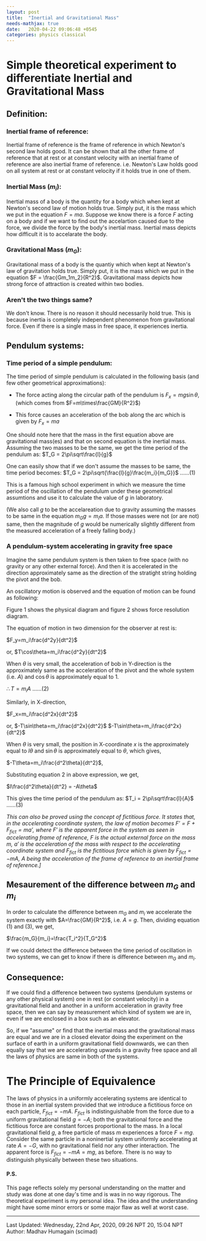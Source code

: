 ```yaml
---
layout: post
title:  "Inertial and Gravitational Mass"
needs-mathjax: true
date:   2020-04-22 09:06:48 +0545
categories: physics classical
---
```

# Simple theoretical experiment to differentiate Inertial and Gravitational Mass

## Definition:

### Inertial frame of reference:
Inertial frame of reference is the frame of reference in which Newton's second law holds good. It can be shown that all the other frame of reference that at rest or at constant velocity with an inertial frame of reference are also inertial frame of reference. i.e. Newton's Law holds good on all system at rest or at constant velocity if it holds true in one of them.

### Inertial Mass ($m_i$):
Inertial mass of a body is the quantity for a body which when kept at Newton's second law of motion holds true. Simply put, it is the mass which we put in the equation $F = ma$. Suppose we know there is a force $F$ acting on a body and if we want to find out the accelartion caused due to the force, we divide the force by the body's inertial mass. Inertial mass depicts how difficult it is to accelarate the body.


### Gravitational Mass ($m_G$):
Gravitational mass of a body is the quantiy which when kept at Newton's law of gravitation holds true. Simply put, it is the mass which we put in the equation $F = \frac{Gm_1m_2}{R^2}$. Gravitational mass depicts how strong force of attraction is created within two bodies.

### Aren't the two things same?

We don't know. There is no reason it should necessarily hold true. This is because inertia is completely independent phenomenon from gravitational force. Even if there is a single mass in free space, it experiences inertia.

## Pendulum systems:

### Time period of a simple pendulum:
The time period of simple pendulum is calculated in the following basis (and few other geometrical approximations):

- The force acting along the circular path of the pendulum is $F_x = mg\sin\theta$, (which comes from $F=m\times\frac{GM}{R^2}$)

- This force causes an acceleration of the bob along the arc which is given by $F_x = ma$

One should note here that the mass in the first equation above are gravitational mass(es) and that on second equation is the inertial mass. Assuming the two masses to be the same, we get the time period of the pendulum as:
$T_G = 2\pi\sqrt\frac{l}{g}$

One can easily show that if we don't assume the masses to be same, the time period becomes:
$T_G = 2\pi\sqrt{\frac{l}{g}\frac{m_i}{m_G}}$   ......(1)

This is a famous high school experiment in which we measure the time period of the oscillation of the pendulum under these geometrical assumtions and use it to calculate the value of $g$ in laboratory.

(We also call $g$ to be the accelareation due to gravity assuming the masses to be same in the equation $m_Gg = m_ia$. If those masses were not (or are not) same, then the magnitude of $g$ would be numerically slightly different from the measured acceleration of a freely falling body.)

### A pendulum-system accelerating in gravity free space
Imagine the same pendulum system is then taken to free space (with no gravity or any other external force). And then it is accelerated in the direction approximately same as the direction of the stratight string holding the pivot and the bob.

An oscillatory motion is observed and the equation of motion can be found as following:

Figure 1 shows the physical diagram and figure 2 shows force resolution diagram.

The equation of motion in two dimension for the observer at rest is:

$F_y=m_i\frac{d^2y}{dt^2}$

or, $T\cos\theta=m_i\frac{d^2y}{dt^2}$

When $\theta$ is very small, the acceleration of bob in Y-direction is the approximately same as the acceleration of the pivot and the whole system (i.e. $A$) and $\cos\theta$ is approximately equal to $1$.


$\therefore T=m_iA$   ......(2)

Similarly, in X-direction,

$F_x=m_i\frac{d^2x}{dt^2}$

or,
$-T\sin\theta=m_i\frac{d^2x}{dt^2}$
$-T\sin\theta=m_i\frac{d^2x}{dt^2}$

When $\theta$ is very small, the position in X-coordinate $x$ is the approximately equal to $l\theta$ and $\sin\theta$ is approximately equal to $\theta$, which gives,


$-T\theta=m_i\frac{d^2\theta}{dt^2}$,

Substituting equation 2 in above expression, we get,

$l\frac{d^2\theta}{dt^2} = -A\theta$

This gives the time period of the pendulum as:
$T_i = 2\pi\sqrt\frac{l}{A}$   ......(3)

*This can also be proved using the concept of fictitious force. It states that, in the accelerating coordinate system, the law of motion becomes
$F'=F+F_{fict}= ma'$, where $F'$ is the apparent force in the system as seen in accelerating frame of reference, $F$ is the actual external force on the mass $m$, $a'$ is the acceleration of the mass with respect to the accelerating coordinate system and $F_{fict}$ is the fictitious force which is given by $F_{fict}=-mA$, $A$ being the acceleration of the frame of reference to an inertial frame of reference.]*

## Mesaurement of the difference between $m_G$ and $m_i$

In order to calculate the difference between $m_G$ and $m_i$ we accelerate the system exactly with $A=\frac{GM}{R^2}$, i.e. $A=g$. Then, dividing equation (1) and (3), we get,

$\frac{m_G}{m_i}=\frac{T_i^2}{T_G^2}$

If we could detect the difference between the time period of oscillation in two systems, we can get to know if there is difference between $m_G$ and $m_i$.

## Consequence:
If we could find a difference between two systems (pendulum systems or any other physical system) one in rest (or constant velocity) in a gravitational field and another in a uniform acceleration in gravity free space, then we can say by measurement which kind of system we are in, even if we are enclosed in a box such as an elevator.

So, if we "assume" or find that the inertial mass and the gravitational mass are equal and we are in a closed elevator doing the experiment on the surface of earth in a uniform gravitational field downwards, we can then equally say that we are accelerating upwards in a gravity free space and all the laws of physics are same in both of the systems.

# The Principle of Equivalence
The laws of physics in a uniformly accelerating systems are identical to those in an inertial system provided that we introduce a fictitious force on each particle, $F_{fict}=-mA$. $F_{fict}$ is indistinguishable from the force due to a uniform gravitational field $g = -A$; both the gravitational force and the fictitious force are constant forces proportional to the mass. In a local gravitational field $g$, a free particle of mass $m$ experiences a force $F=mg$. Consider the same particle in a noninertial system uniformly accelerating at rate $A=-G$, with no gravitational field nor any other interaction. The apparent force is $F_{fict}=-mA=mg$, as before. There is no way to distinguish physically between these two situations.

#### P.S.
This page reflects solely my personal understanding on the matter and study was done at one day's time and is was in no way rigorous. The theoretical experiment is my personal idea. The idea and the understanding might have some minor errors or some major flaw as well at worst case.

---
Last Updated: Wednesday, 22nd Apr, 2020, 09:26 NPT
20, 15:04 NPT  
Author: Madhav Humagain (scimad)
